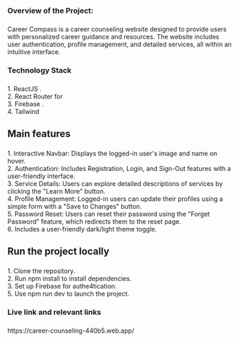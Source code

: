 <h3 align="left">Overview of the Project:</h3>

###

<p align="left">Career Compass is a career counseling website designed to provide users with personalized career guidance and resources. The website includes user authentication, profile management, and detailed services, all within an intuitive interface.</p>

###

<h3 align="left">Technology Stack</h3>

###

<p align="left">1. ReactJS .<br>2. React Router for<br>3. Firebase .<br>4. Tailwind</p>

###

<h2 align="left">Main features</h2>

###

<p align="left">1. Interactive Navbar: Displays the logged-in user's image and name on hover.<br>2. Authentication: Includes Registration, Login, and Sign-Out features with a user-friendly interface.<br>3. Service Details: Users can explore detailed descriptions of services by clicking the "Learn More" button.<br>4. Profile Management: Logged-in users can update their profiles using a simple form with a "Save to Changes" button.<br>5. Password Reset: Users can reset their password using the "Forget Password" feature, which redirects them to the reset page.<br>6. Includes a user-friendly dark/light theme toggle.</p>

###

<h2 align="left">Run the project locally</h2>

###

<p align="left">1. Clone the repository.<br>2. Run npm install to install dependencies.<br>3. Set up Firebase for authe4tication.<br>5. Use npm run dev to launch the project.</p>

###

<h3 align="left">Live link and relevant links</h3>

###

<p align="left">https://career-counseling-440b5.web.app/</p>

###
